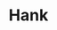 ---
ee_id_thing: '4341'
site: '1'
type: '2'
inv_num: 2016-018
url: 2016-018-hank
title: Hank
year: '2016'
display_year: '2016'
medium: Chromogenic print
dims: 168 x 95.8 x 4 cm
pitch: ''
ps: ''
live_url: ''
related: ''
youtube: ''
related_code: ''
imgs: hank-2016-018-full-database-JH.jpg
subheading: ''
download: ''
add_credit: ''
commission: ''
layout: things-i-made
---